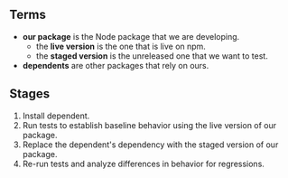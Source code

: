 ## Terms
* **our package** is the Node package that we are developing.
    * the **live version** is the one that is live on npm.
    * the **staged version** is the unreleased one that we want to test.
* **dependents** are other packages that rely on ours.

## Stages
1. Install dependent.
2. Run tests to establish baseline behavior using the live version of our package.
3. Replace the dependent's dependency with the staged version of our package.
4. Re-run tests and analyze differences in behavior for regressions.